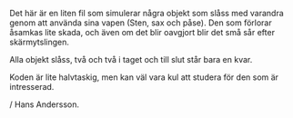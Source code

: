 Det här är en liten fil som simulerar några objekt som slåss med varandra genom att använda sina vapen (Sten, sax och påse). Den som förlorar åsamkas lite skada, och även om det blir oavgjort blir det små sår efter skärmytslingen.

Alla objekt slåss, två och två i taget och till slut står bara en kvar.

Koden är lite halvtaskig, men kan väl vara kul att studera för den som är intresserad.

/ Hans Andersson.
